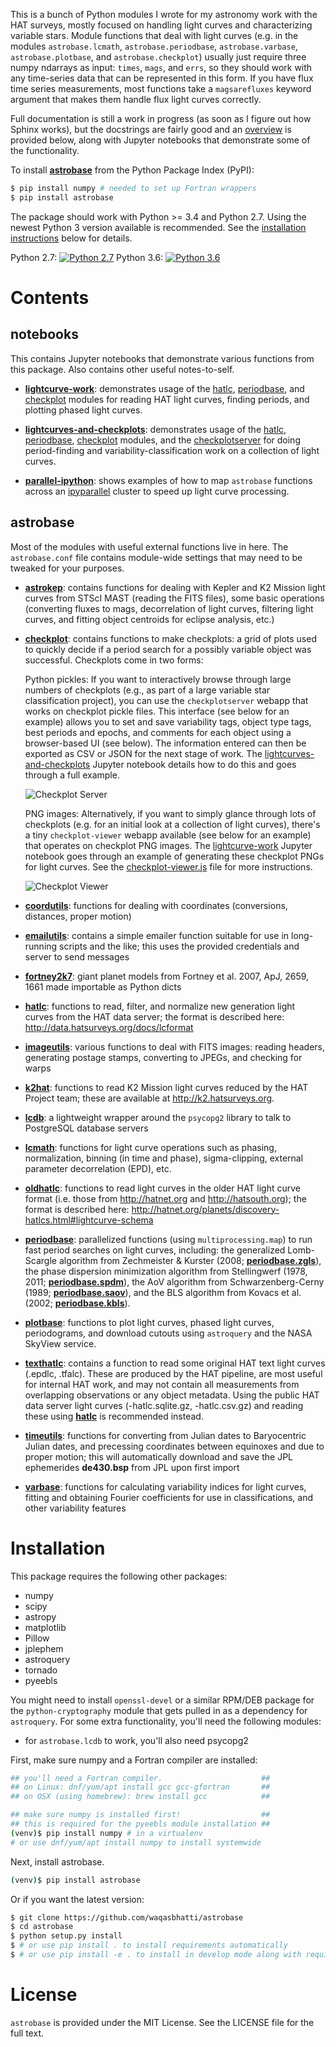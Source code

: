 This is a bunch of Python modules I wrote for my astronomy work with the HAT
surveys, mostly focused on handling light curves and characterizing variable
stars. Module functions that deal with light curves (e.g. in the modules
`astrobase.lcmath`, `astrobase.periodbase`, `astrobase.varbase`,
`astrobase.plotbase`, and `astrobase.checkplot`) usually just require three
numpy ndarrays as input: `times`, `mags`, and `errs`, so they should work with
any time-series data that can be represented in this form. If you have flux time
series measurements, most functions take a `magsarefluxes` keyword argument that
makes them handle flux light curves correctly.

Full documentation is still a work in progress (as soon as I figure out how
Sphinx works), but the docstrings are fairly good and an [overview](#contents)
is provided below, along with Jupyter notebooks that demonstrate some of the
functionality.

To install **[astrobase](https://pypi.python.org/pypi/astrobase)** from the
Python Package Index (PyPI):

```bash
$ pip install numpy # needed to set up Fortran wrappers
$ pip install astrobase
```

The package should work with Python >= 3.4 and Python 2.7. Using the newest
Python 3 version available is recommended. See the [installation
instructions](#installation) below for details.

Python 2.7: [![Python 2.7](https://ci.wbhatti.org/buildStatus/icon?job=astrobase)](https://ci.wbhatti.org/job/astrobase) Python 3.6: [![Python 3.6](https://ci.wbhatti.org/buildStatus/icon?job=astrobase-py3)](https://ci.wbhatti.org/job/astrobase-py3)

# Contents

## notebooks

This contains Jupyter notebooks that demonstrate various functions from this
package. Also contains other useful notes-to-self.

- **[lightcurve-work](notebooks/lightcurve-work.ipynb)**: demonstrates usage of
    the [hatlc](astrobase/hatlc.py), [periodbase](astrobase/periodbase.py), and
    [checkplot](astrobase/checkplot.py) modules for reading HAT light curves,
    finding periods, and plotting phased light curves.

- **[lightcurves-and-checkplots](notebooks/lightcurves-and-checkplots.ipynb)**:
    demonstrates usage of the [hatlc](astrobase/hatlc.py),
    [periodbase](astrobase/periodbase.py), [checkplot](astrobase/checkplot.py)
    modules, and the [checkplotserver](astrobase/checkplotserver.py) for doing
    period-finding and variability-classification work on a collection of light
    curves.

- **[parallel-ipython](notebooks/parallel-ipython.ipynb)**: shows examples of
    how to map `astrobase` functions across an
    [ipyparallel](http://ipyparallel.readthedocs.io/en/stable/) cluster to speed
    up light curve processing.

## astrobase

Most of the modules with useful external functions live in here. The
`astrobase.conf` file contains module-wide settings that may need to be tweaked
for your purposes.

- **[astrokep](astrobase/astrokep.py)**: contains functions for dealing with
  Kepler and K2 Mission light curves from STScI MAST (reading the FITS files),
  some basic operations (converting fluxes to mags, decorrelation of light
  curves, filtering light curves, and fitting object centroids for eclipse
  analysis, etc.)

- **[checkplot](astrobase/checkplot.py)**: contains functions to make
  checkplots: a grid of plots used to quickly decide if a period search for a
  possibly variable object was successful. Checkplots come in two forms:

  Python pickles: If you want to interactively browse through large numbers of
  checkplots (e.g., as part of a large variable star classification project),
  you can use the `checkplotserver` webapp that works on checkplot pickle
  files. This interface (see below for an example) allows you to set and save
  variability tags, object type tags, best periods and epochs, and comments for
  each object using a browser-based UI (see below). The information entered can
  then be exported as CSV or JSON for the next stage of work. The
  [lightcurves-and-checkplots](notebooks/lightcurves-and-checkplots.ipynb)
  Jupyter notebook details how to do this and goes through a full example.

  ![Checkplot Server](astrobase/data/checkplotserver-th.png?raw=true)

  PNG images: Alternatively, if you want to simply glance through lots of
  checkplots (e.g. for an initial look at a collection of light curves), there's
  a tiny `checkplot-viewer` webapp available (see below for an example) that
  operates on checkplot PNG images. The
  [lightcurve-work](notebooks/lightcurve-work.ipynb) Jupyter notebook goes
  through an example of generating these checkplot PNGs for light curves. See
  the [checkplot-viewer.js](astrobase/checkplot-viewer.js) file for more
  instructions.

  ![Checkplot Viewer](astrobase/data/checkplot-viewer.png?raw=true)

- **[coordutils](astrobase/coordutils.py)**: functions for dealing with
  coordinates (conversions, distances, proper motion)

- **[emailutils](astrobase/emailutils.py)**: contains a simple emailer
  function suitable for use in long-running scripts and the like; this uses the
  provided credentials and server to send messages

- **[fortney2k7](astrobase/fortney2k7.py)**: giant planet models from Fortney
  et al. 2007, ApJ, 2659, 1661 made importable as Python dicts

- **[hatlc](astrobase/hatlc.py)**: functions to read, filter, and normalize
  new generation light curves from the HAT data server; the format is described
  here: http://data.hatsurveys.org/docs/lcformat

- **[imageutils](astrobase/imageutils.py)**: various functions to deal with
  FITS images: reading headers, generating postage stamps, converting to JPEGs,
  and checking for warps

- **[k2hat](astrobase/k2hat.py)**: functions to read K2 Mission light curves
    reduced by the HAT Project team; these are available at
    http://k2.hatsurveys.org.

- **[lcdb](astrobase/lcdb.py)**: a lightweight wrapper around the
  `psycopg2` library to talk to PostgreSQL database servers

- **[lcmath](astrobase/lcmath.py)**: functions for light curve operations such
  as phasing, normalization, binning (in time and phase), sigma-clipping,
  external parameter decorrelation (EPD), etc.

- **[oldhatlc](astrobase/oldhatlc.py)**: functions to read light curves in the
  older HAT light curve format (i.e. those from http://hatnet.org and
  http://hatsouth.org); the format is described here:
  http://hatnet.org/planets/discovery-hatlcs.html#lightcurve-schema

- **[periodbase](astrobase/periodbase)**: parallelized functions (using
  `multiprocessing.map`) to run fast period searches on light curves, including:
  the generalized Lomb-Scargle algorithm from Zechmeister & Kurster (2008;
  **[periodbase.zgls](astrobase/periodbase/zgls.py)**), the phase dispersion
  minimization algorithm from Stellingwerf (1978, 2011;
  **[periodbase.spdm](astrobase/periodbase/spdm.py)**), the AoV algorithm from
  Schwarzenberg-Cerny (1989;
  **[periodbase.saov](astrobase/periodbase/saov.py)**), and the BLS algorithm
  from Kovacs et al. (2002;
  **[periodbase.kbls](astrobase/periodbase/kbls.py)**).

- **[plotbase](astrobase/plotbase.py)**: functions to plot light curves, phased
  light curves, periodograms, and download cutouts using `astroquery` and the
  NASA SkyView service.

- **[texthatlc](astrobase/texthatlc.py)**: contains a function to read some
    original HAT text light curves (.epdlc, .tfalc). These are produced by the
    HAT pipeline, are most useful for internal HAT work, and may not contain all
    measurements from overlapping observations or any object metadata. Using the
    public HAT data server light curves (-hatlc.sqlite.gz, -hatlc.csv.gz) and
    reading these using **[hatlc](astrobase/hatlc.py)** is recommended instead.

- **[timeutils](astrobase/timeutils.py)**: functions for converting from
  Julian dates to Baryocentric Julian dates, and precessing coordinates between
  equinoxes and due to proper motion; this will automatically download and save
  the JPL ephemerides **de430.bsp** from JPL upon first import

- **[varbase](astrobase/varbase)**: functions for calculating variability
  indices for light curves, fitting and obtaining Fourier coefficients for use
  in classifications, and other variability features

# Installation

This package requires the following other packages:

- numpy
- scipy
- astropy
- matplotlib
- Pillow
- jplephem
- astroquery
- tornado
- pyeebls

You might need to install `openssl-devel` or a similar RPM/DEB package for the
`python-cryptography` module that gets pulled in as a dependency for
`astroquery`. For some extra functionality, you'll need the following modules:

- for `astrobase.lcdb` to work, you'll also need psycopg2

First, make sure numpy and a Fortran compiler are installed:

```bash
## you'll need a Fortran compiler.                      ##
## on Linux: dnf/yum/apt install gcc gcc-gfortran       ##
## on OSX (using homebrew): brew install gcc            ##

## make sure numpy is installed first!                  ##
## this is required for the pyeebls module installation ##
(venv)$ pip install numpy # in a virtualenv
# or use dnf/yum/apt install numpy to install systemwide
```

Next, install astrobase.

```bash
(venv)$ pip install astrobase
```

Or if you want the latest version:

```bash
$ git clone https://github.com/waqasbhatti/astrobase
$ cd astrobase
$ python setup.py install
$ # or use pip install . to install requirements automatically
$ # or use pip install -e . to install in develop mode along with requirements
```

# License

`astrobase` is provided under the MIT License. See the LICENSE file for the full
text.
